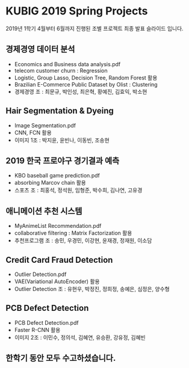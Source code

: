# KUBIG 2019 Spring Projects
2019년 1학기 4월부터 6월까지 진행된 조별 프로젝트 최종 발표 슬라이드 입니다.

## 경제경영 데이터 분석
- Economics and Business data analysis.pdf
- telecom customer churn : Regression
- Logistic, Group Lasso, Decision Tree, Random Forest 활용
- Brazilian E-Commerce Public Dataset by Olist : Clustering
- 경제경영 조 : 최문규, 박인성, 최은혁, 황예진, 김효익, 박소현

## Hair Segmentation & Dyeing
- Image Segmentation.pdf
- CNN, FCN 활용
- 이미지 1조 : 박지윤, 윤빈나, 이동빈, 조송현

## 2019 한국 프로야구 경기결과 예측
- KBO baseball game prediction.pdf
- absorbing Marcov chain 활용
- 스포츠 조 : 최홍석, 정석원, 임형준, 박수희, 김나연, 고유경

## 애니메이션 추천 시스템
- MyAnimeList Recommendation.pdf
- collaborative filtering : Matrix Factorization 활용
- 추천프로그램 조 : 송민, 우경민, 이강현, 윤재경, 정재원, 이소담

## Credit Card Fraud Detection
- Outlier Detection.pdf
- VAE(Variational AutoEncoder) 활용
- Outlier Detection 조 : 유현우, 박정진, 정희정, 송예은, 심정은, 양수형

## PCB Defect Detection
- PCB Defect Detection.pdf
- Faster R-CNN 활용
- 이미지 2조 : 이민수, 정의석, 김혜연, 유승환, 강유정, 김혜빈



## 한학기 동안 모두 수고하셨습니다.
